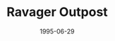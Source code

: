 ---
mission_id: ravager
slug: "ravager-outpost"
editorsChoice:
title: "Ravager Outpost"
authors: 
    - "Rick Schmidt"
date: 1995-06-29
filename: "ravage15.zip"
description: "On your way back to regroup with the Rebels after stealing the Death Star plans you are captured by Boba Fett. He hands you over to the Imperials who in turn transport you to Ravager Outpost to await execution via Kell Dragon for crimes against the Empire. Your job is to somehow avoid certain death, make your way into the outpost to recover the plans and then find your way to your ship to escape."
cover: "ravager.png"
levelReplaced:	JABSHIP
difficulty: yes
bm:	no
fme: no
wax: no
three_do: yes
voc: yes
gmd: no
vue: no
lfd: no
base: "New level from scratch" 
editors: "DFUSE 1.00"

---
